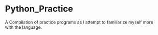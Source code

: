 Python_Practice
===============

A Compilation of practice programs as I attempt to familiarize myself more with the language.
